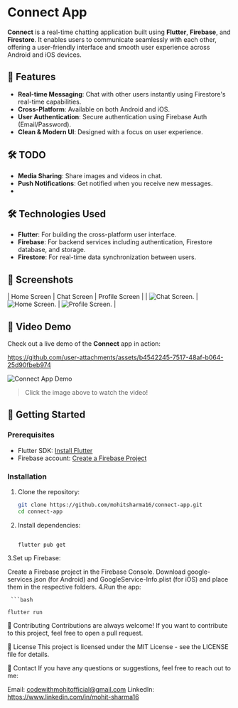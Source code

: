 # Connect App

**Connect** is a real-time chatting application built using **Flutter**, **Firebase**, and **Firestore**. It enables users to communicate seamlessly with each other, offering a user-friendly interface and smooth user experience across Android and iOS devices.

## 🚀 Features

- **Real-time Messaging**: Chat with other users instantly using Firestore's real-time capabilities.
- **Cross-Platform**: Available on both Android and iOS.
- **User Authentication**: Secure authentication using Firebase Auth (Email/Password).
- **Clean & Modern UI**: Designed with a focus on user experience.

## 🛠️ TODO

- **Media Sharing**: Share images and videos in chat.
- **Push Notifications**: Get notified when you receive new messages.
- 
## 🛠️ Technologies Used

- **Flutter**: For building the cross-platform user interface.
- **Firebase**: For backend services including authentication, Firestore database, and storage.
- **Firestore**: For real-time data synchronization between users.

## 📸 Screenshots

| Home Screen | Chat Screen | Profile Screen |
| ![Chat Screen](https://github.com/user-attachments/assets/4a0f874b-48d2-4ec1-8b4d-2014f8fdab5e). |
![Home Screen](https://github.com/user-attachments/assets/05c4ab33-0190-46e0-9698-162605df4cc2). |
![Profile Screen](https://github.com/user-attachments/assets/b755f5b5-714a-4197-8291-bbae540ff6a6). |


## 🎥 Video Demo

Check out a live demo of the **Connect** app in action:


https://github.com/user-attachments/assets/b4542245-7517-48af-b064-25d90fbeb974


![Connect App Demo](https://github.com/user-attachments/assets/b4542245-7517-48af-b064-25d90fbeb974)

> Click the image above to watch the video!

## 📲 Getting Started

### Prerequisites

- Flutter SDK: [Install Flutter](https://flutter.dev/docs/get-started/install)
- Firebase account: [Create a Firebase Project](https://console.firebase.google.com/)

### Installation

1. Clone the repository:
   ```bash
   git clone https://github.com/mohitsharma16/connect-app.git
   cd connect-app
2. Install dependencies:
    ```bash
  
    flutter pub get
3.Set up Firebase:

  Create a Firebase project in the Firebase Console.
  Download google-services.json (for Android) and GoogleService-Info.plist (for iOS) and place them in the respective folders.
4.Run the app:

     ```bash
  
    flutter run
🤝 Contributing
Contributions are always welcome! If you want to contribute to this project, feel free to open a pull request.

📜 License
This project is licensed under the MIT License - see the LICENSE file for details.

💬 Contact
If you have any questions or suggestions, feel free to reach out to me:

Email: codewithmohitofficial@gmail.com
LinkedIn: https://www.linkedin.com/in/mohit-sharma16
